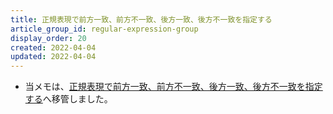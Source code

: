 ```yaml
---
title: 正規表現で前方一致、前方不一致、後方一致、後方不一致を指定する
article_group_id: regular-expression-group
display_order: 20
created: 2022-04-04
updated: 2022-04-04
---
```

- 当メモは、[正規表現で前方一致、前方不一致、後方一致、後方不一致を指定する](https://thinktwice.tech/it/programming/forward_match_forward_mismatch_backward_match_backward_mismatch_in_regular_expression/)へ移管しました。